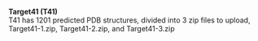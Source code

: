 **Target41 (T41)** \
T41 has 1201 predicted PDB structures, divided into 3 zip files to upload, Target41-1.zip, Target41-2.zip, and Target41-3.zip
